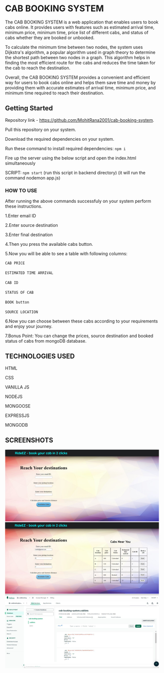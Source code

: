 # CAB BOOKING SYSTEM

The CAB BOOKING SYSTEM is a web application that enables users to book cabs online. It provides users with features such as estimated arrival time, minimum price, minimum time, price list of different cabs, and status of cabs whether they are booked or unbooked.

To calculate the minimum time between two nodes, the system uses Dijkstra's algorithm, a popular algorithm used in graph theory to determine the shortest path between two nodes in a graph. This algorithm helps in finding the most efficient route for the cabs and reduces the time taken for the cab to reach the destination.

Overall, the CAB BOOKING SYSTEM provides a convenient and efficient way for users to book cabs online and helps them save time and money by providing them with accurate estimates of arrival time, minimum price, and minimum time required to reach their destination.

## Getting Started

Repository link - https://github.com/MohitRana2001/cab-booking-system.

Pull this repository on your system.

Download the required dependencies on your system.

Run these command to install required dependencies:
    ``` npm i  ```

Fire up the server using the below script and open the index.html simultaneously  

SCRIPT:    ``` npm start ``` 
(run this script in backend directory)
(it will run the command nodemon app.js)



### HOW TO USE

After running the above commands successfuly on your system perform these instructions.

1.Enter email ID

2.Enter source destination

3.Enter final destination

4.Then you press the available cabs button.

5.Now you will be able to see a table with following columns:

    CAB PRICE

    ESTIMATED TIME ARRIVAL

    CAB ID

    STATUS OF CAB

    BOOK button

    SOURCE LOCATION

6.Now you can choose between these cabs according to your requirements and enjoy your journey.

7.Bonus Point: You can change the prices, source destination and booked status of cabs from mongoDB database.

## TECHNOLOGIES USED

HTML

CSS

VANILLA JS

NODEJS

MONGOOSE

EXPRESSJS

MONGODB

## SCREENSHOTS

![HOME PAGE](./images/homePage.png)
![CABS TABLE](./images/cabsTable.png)
![DATABASE OF CABS](./images/databaseOfCabs.png)











